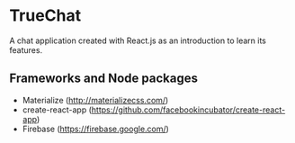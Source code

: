 # TrueChat
A chat application created with React.js as an introduction to learn its features.

## Frameworks and Node packages
* Materialize (http://materializecss.com/)
* create-react-app (https://github.com/facebookincubator/create-react-app)
* Firebase (https://firebase.google.com/)
